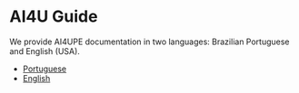 # AI4U Guide

We provide AI4UPE documentation in two languages: Brazilian Portuguese and English (USA).

* [Portuguese](/PTBR/)
* [English](/ENG/)
